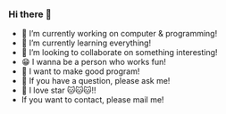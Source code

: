 ### Hi there 👋

- 🔭 I’m currently working on computer & programming!
- 🌱 I’m currently learning everything! 
- 👯 I’m looking to collaborate on something interesting!
- 😁 I wanna be a person who works fun!
- 👏 I want to make good program!
- 💁 If you have a question, please ask me!
- 🤩 I love star 🐱🐱🐱!!
- If you want to contact, please mail me!
